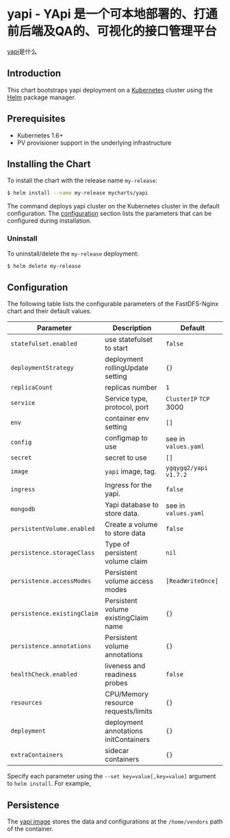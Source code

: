 # yapi - YApi 是一个可本地部署的、打通前后端及QA的、可视化的接口管理平台

[yapi](https://hellosean1025.github.io/yapi/)是什么

## Introduction

This chart bootstraps yapi deployment on a [Kubernetes](http://kubernetes.io) cluster using the [Helm](https://helm.sh) package manager.

## Prerequisites

- Kubernetes 1.6+
- PV provisioner support in the underlying infrastructure

## Installing the Chart

To install the chart with the release name `my-release`:

```bash
$ helm install --name my-release mycharts/yapi
```

The command deploys yapi cluster on the Kubernetes cluster in the default configuration. The [configuration](#configuration) section lists the parameters that can be configured during installation.

### Uninstall

To uninstall/delete the `my-release` deployment:

```bash
$ helm delete my-release
```

## Configuration

The following table lists the configurable parameters of the FastDFS-Nginx chart and their default values.

| Parameter                  | Description                         | Default                                |
| -----------------------    | ----------------------------------- | -------------------------------------- |
| `statefulset.enabled`      | use statefulset to start            | `false`                                |
| `deploymentStrategy`       | deployment rollingUpdate setting    | `{}`                                   |
| `replicaCount`             | replicas number                     | `1`                                    |
| `service`                  | Service type, protocol, port        | `ClusterIP` `TCP` 3000                 |
| `env`                      | container env setting               | `[]`                                   |
| `config`                   | configmap to use                    | see in `values.yaml`                   |
| `secret`                   | secret to use                       | `[]`                                   |
| `image`                    | `yapi` image, tag.                  | `ygqygq2/yapi` `v1.7.2`                |
| `ingress`                  | Ingress for the yapi.               | `false`                                |
| `mongodb`                  | Yapi database to store data.        | see in `values.yaml`                   |
| `persistentVolume.enabled` | Create a volume to store data       | `false`                                |
| `persistence.storageClass` | Type of persistent volume claim     | `nil`                                  |
| `persistence.accessModes`  | Persistent volume access modes      | `[ReadWriteOnce]`                      |
| `persistence.existingClaim`| Persistent volume existingClaim name| `{}`                                   |
| `persistence.annotations`  | Persistent volume annotations       | `{}`                                   |
| `healthCheck.enabled`      | liveness and readiness probes       | `false`                                |
| `resources`                | CPU/Memory resource requests/limits | `{}`                                   |
| `deployment`               | deployment annotations initContainers| `{}`                                  |
| `extraContainers`          | sidecar containers                  | `{}`                                   |

Specify each parameter using the `--set key=value[,key=value]` argument to `helm install`. For example,

## Persistence

The [yapi image](https://cloud.docker.com/repository/docker/ygqygq2/yapi) stores the data and configurations at the `/home/vendors` path of the container.

